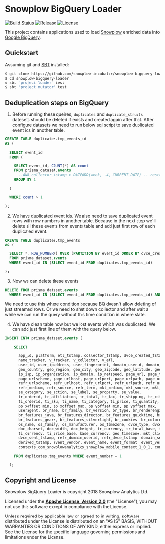 # Snowplow BigQuery Loader

[![Build Status][travis-image]][travis]
[![Release][release-image]][releases]
[![License][license-image]][license]

This project contains applications used to load [Snowplow][snowplow] enriched data into [Google BigQuery][bigquery].

## Quickstart

Assuming git and [SBT][sbt] installed:

```bash
$ git clone https://github.com/snowplow-incubator/snowplow-bigquery-loader
$ cd snowplow-bigquery-loader
$ sbt "project loader" test
$ sbt "project mutator" test
```

## Deduplication steps on BigQuery

1. Before running these queires, `duplicates` and `duplicate_structs` datesets should be deleted if exists and created again after that. After configure datasets we need to run below sql script to save duplicated event ids in another table.

```sql
CREATE TABLE duplicates.tmp_events_id
AS (

  SELECT event_id
  FROM (

    SELECT event_id, COUNT(*) AS count
    FROM prisma_dataset.events
      --AND collector_tstamp > DATEADD(week, -4, CURRENT_DATE) -- restricts table scan for the previous 4 weeks to make queries more efficient; uncomment after running the first time
    GROUP BY 1

  )

  WHERE count > 1

);
```

2. We have duplicated event ids. We also need to save duplicated event rows with row numbers in another table. Because in the next step we'll delete all these events from events table and add just first row of each duplicated event.

```sql
CREATE TABLE duplicates.tmp_events
AS (

  SELECT *, ROW_NUMBER() OVER (PARTITION BY event_id ORDER BY dvce_created_tstamp) as event_number
  FROM prisma_dataset.events
  WHERE event_id IN (SELECT event_id FROM duplicates.tmp_events_id)

);
```

3. Now we can delete these events

```sql
DELETE FROM prisma_dataset.events
  WHERE event_id IN (SELECT event_id FROM duplicates.tmp_events_id) AND collector_tstamp < TIMESTAMP_SUB(CURRENT_TIMESTAMP(), INTERVAL 40 MINUTE);
```

We need to use this where condition because BQ doesn't allow deleting of just streamed rows. Or we need to shut down collector and after wait a while we can run the query without this time condition in where state.

4. We have clean table now but we lost events which was duplicated. We can add just first line of them with the query below.

```sql
INSERT INTO prisma_dataset.events (

    SELECT

      app_id, platform, etl_tstamp, collector_tstamp, dvce_created_tstamp, event, event_id, txn_id,
      name_tracker, v_tracker, v_collector, v_etl,
      user_id, user_ipaddress, user_fingerprint, domain_userid, domain_sessionidx, network_userid,
      geo_country, geo_region, geo_city, geo_zipcode, geo_latitude, geo_longitude, geo_region_name,
      ip_isp, ip_organization, ip_domain, ip_netspeed, page_url, page_title, page_referrer,
      page_urlscheme, page_urlhost, page_urlport, page_urlpath, page_urlquery, page_urlfragment,
      refr_urlscheme, refr_urlhost, refr_urlport, refr_urlpath, refr_urlquery, refr_urlfragment,
      refr_medium, refr_source, refr_term, mkt_medium, mkt_source, mkt_term, mkt_content, mkt_campaign,
      se_category, se_action, se_label, se_property, se_value,
      tr_orderid, tr_affiliation, tr_total, tr_tax, tr_shipping, tr_city, tr_state, tr_country,
      ti_orderid, ti_sku, ti_name, ti_category, ti_price, ti_quantity,
      pp_xoffset_min, pp_xoffset_max, pp_yoffset_min, pp_yoffset_max,
      useragent, br_name, br_family, br_version, br_type, br_renderengine, br_lang, br_features_pdf, br_features_flash,
      br_features_java, br_features_director, br_features_quicktime, br_features_realplayer, br_features_windowsmedia,
      br_features_gears, br_features_silverlight, br_cookies, br_colordepth, br_viewwidth, br_viewheight,
      os_name, os_family, os_manufacturer, os_timezone, dvce_type, dvce_ismobile, dvce_screenwidth, dvce_screenheight,
      doc_charset, doc_width, doc_height, tr_currency, tr_total_base, tr_tax_base, tr_shipping_base,
      ti_currency, ti_price_base, base_currency, geo_timezone, mkt_clickid, mkt_network, etl_tags,
      dvce_sent_tstamp, refr_domain_userid, refr_dvce_tstamp, domain_sessionid,
      derived_tstamp, event_vendor, event_name, event_format, event_version, event_fingerprint, true_tstamp,
      contexts_com_snowplowanalytics_snowplow_mobile_context_1_0_1, contexts_com_snowplowanalytics_snowplow_client_session_1_0_1, unstruct_event_com_snowplowanalytics_snowplow_screen_view_1_0_0, unstruct_event_com_snowplowanalytics_snowplow_application_error_1_0_0, contexts_com_snowplowanalytics_snowplow_geolocation_context_1_1_0, unstruct_event_com_snowplowanalytics_snowplow_timing_1_0_0, contexts_com_snowplowanalytics_mobile_application_1_0_0, unstruct_event_com_snowplowanalytics_snowplow_application_background_1_0_0, contexts_com_snowplowanalytics_mobile_screen_1_0_0, unstruct_event_com_snowplowanalytics_mobile_screen_view_1_0_0, unstruct_event_com_snowplowanalytics_snowplow_link_click_1_0_1, unstruct_event_com_snowplowanalytics_mobile_application_install_1_0_0, unstruct_event_com_snowplowanalytics_snowplow_application_foreground_1_0_0

    FROM duplicates.tmp_events WHERE event_number = 1

  );
```


## Copyright and License

Snowplow BigQuery Loader is copyright 2018 Snowplow Analytics Ltd.

Licensed under the **[Apache License, Version 2.0][license]** (the "License");
you may not use this software except in compliance with the License.

Unless required by applicable law or agreed to in writing, software
distributed under the License is distributed on an "AS IS" BASIS,
WITHOUT WARRANTIES OR CONDITIONS OF ANY KIND, either express or implied.
See the License for the specific language governing permissions and
limitations under the License.

[snowplow]: https://github.com/snowplow/snowplow/
[bigquery]: https://cloud.google.com/bigquery/
[sbt]: https://www.scala-sbt.org/

[license-image]: http://img.shields.io/badge/license-Apache--2-blue.svg?style=flat
[license]: http://www.apache.org/licenses/LICENSE-2.0

[travis]: https://travis-ci.org/snowplow-incubator/snowplow-bigquery-loader
[travis-image]: https://travis-ci.org/snowplow-incubator/snowplow-bigquery-loader.png?branch=master

[release-image]: http://img.shields.io/badge/release-0.1.0-blue.svg?style=flat
[releases]: https://github.com/snowplow-incubator/snowplow-bigquery-loader

[techdocs-image]: https://d3i6fms1cm1j0i.cloudfront.net/github/images/techdocs.png
[setup-image]: https://d3i6fms1cm1j0i.cloudfront.net/github/images/setup.png
[contributing-image]: https://d3i6fms1cm1j0i.cloudfront.net/github/images/contributing.png

[techdocs]: https://github.com/snowplow-incubator/snowplow-bigquery-loader/wiki
[setup]: https://github.com/snowplow-incubator/snowplow-bigquery-loader/wiki/Setup-guide
[contributing]: https://github.com/snowplow/snowplow/wiki/Contributing
